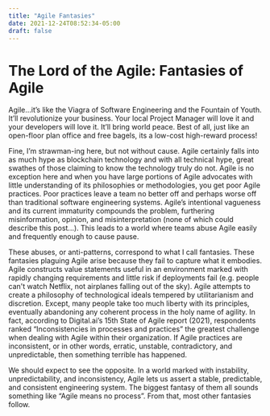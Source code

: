 ```yaml
---
title: "Agile Fantasies"
date: 2021-12-24T08:52:34-05:00
draft: false
---
```


#  The Lord of the Agile: Fantasies of Agile

Agile...it’s like the Viagra of Software Engineering and the Fountain of Youth. It’ll revolutionize your business. Your local Project Manager will love it and your developers will love it. It’ll bring world peace. Best of all, just like an open-floor plan office and free bagels, its a low-cost high-reward process! 

Fine, I’m strawman-ing here, but not without cause. Agile certainly falls into as much hype as blockchain technology and with all technical hype, great swathes of those claiming to know the technology truly do not. Agile is no exception here and when you have large portions of Agile advocates with little understanding of its philosophies or methodologies, you get poor Agile practices. Poor practices leave a team no better off and perhaps worse off than traditional software engineering systems. Agile’s intentional vagueness and its current immaturity compounds the problem, furthering  misinformation, opinion, and misinterpretation (none of which could describe this post...). This leads to a world where teams abuse Agile easily and frequently enough to cause pause. 

These abuses, or anti-patterns, correspond to what I call fantasies. These fantasies plaguing Agile arise because they fail to capture what it embodies. Agile constructs value statements useful in an environment marked with rapidly changing requirements and little risk if deployments fail (e.g. people can't watch Netflix, not airplanes falling out of the sky). Agile attempts to create a philosophy of technological ideals tempered by utilitarianism and discretion. Except, many people take too much liberty with its principles, eventually abandoning any coherent process in the holy name of agility. In fact, according to Digital.ai’s 15th State of Agile report (2021), respondents ranked “Inconsistencies in processes and practices” the greatest challenge when dealing with Agile within their organization. If Agile practices are inconsistent, or in other words, erratic, unstable, contradictory, and unpredictable, then something terrible has happened.

We should expect to see the opposite. In a world marked with instability, unpredictability, and inconsistency, Agile lets us assert a stable, predictable, and consistent engineering system. The biggest fantasy of them all sounds something like “Agile means no process”. From that, most other fantasies follow. 



 





